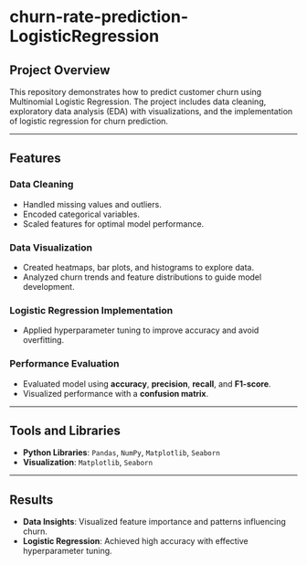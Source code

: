 # churn-rate-prediction-LogisticRegression
## Project Overview

This repository demonstrates how to predict customer churn using Multinomial Logistic Regression. The project includes data cleaning, exploratory data analysis (EDA) with visualizations, and the implementation of logistic regression for churn prediction.

---

## Features

### Data Cleaning
- Handled missing values and outliers.
- Encoded categorical variables.
- Scaled features for optimal model performance.

### Data Visualization
- Created heatmaps, bar plots, and histograms to explore data.
- Analyzed churn trends and feature distributions to guide model development.

### Logistic Regression Implementation
- Applied hyperparameter tuning to improve accuracy and avoid overfitting.

### Performance Evaluation
- Evaluated model using **accuracy**, **precision**, **recall**, and **F1-score**.
- Visualized performance with a **confusion matrix**.

---

## Tools and Libraries

- **Python Libraries**: `Pandas`, `NumPy`, `Matplotlib`, `Seaborn`
- **Visualization**: `Matplotlib`, `Seaborn`

---

## Results
- **Data Insights**: Visualized feature importance and patterns influencing churn.
- **Logistic Regression**: Achieved high accuracy with effective hyperparameter tuning.




 
